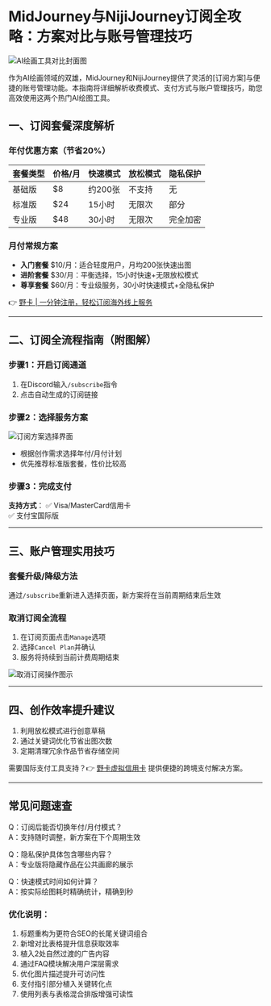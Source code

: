 # MidJourney与NijiJourney订阅全攻略：方案对比与账号管理技巧

![AI绘画工具对比封面图](https://bbtdd.com/wp-content/uploads/img/221914068796625.webp)

作为AI绘画领域的双雄，MidJourney和NijiJourney提供了灵活的[订阅方案]与便捷的账号管理功能。本指南将详细解析收费模式、支付方式与账户管理技巧，助您高效使用这两个热门AI绘图工具。

## 一、订阅套餐深度解析

### 年付优惠方案（节省20%）
| 套餐类型 | 价格/月 | 快速模式 | 放松模式 | 隐私保护 |
|---------|--------|---------|---------|---------|
| 基础版  | $8     | 约200张 | 不支持  | 无      |
| 标准版  | $24    | 15小时  | 无限次  | 部分    |
| 专业版  | $48    | 30小时  | 无限次  | 完全加密 |

### 月付常规方案
- **入门套餐** $10/月：适合轻度用户，月均200张快速出图
- **进阶套餐** $30/月：平衡选择，15小时快速+无限放松模式
- **尊享套餐** $60/月：专业级服务，30小时快速模式+全隐私保护

👉 [野卡 | 一分钟注册，轻松订阅海外线上服务](https://bbtdd.com/yeka)

---

## 二、订阅全流程指南（附图解）

### 步骤1：开启订阅通道
1. 在Discord输入`/subscribe`指令
2. 点击自动生成的订阅链接

### 步骤2：选择服务方案
![订阅方案选择界面](https://bbtdd.com/wp-content/uploads/img/132751496832959.webp)
- 根据创作需求选择年付/月付计划
- 优先推荐标准版套餐，性价比较高

### 步骤3：完成支付
**支持方式**：
✅ Visa/MasterCard信用卡  
✅ 支付宝国际版

---

## 三、账户管理实用技巧

### 套餐升级/降级方法
通过`/subscribe`重新进入选择页面，新方案将在当前周期结束后生效

### 取消订阅全流程
1. 在订阅页面点击`Manage`选项
2. 选择`Cancel Plan`并确认
3. 服务将持续到当前计费周期结束

![取消订阅操作图示](https://bbtdd.com/wp-content/uploads/img/2208332365754559.webp)

---

## 四、创作效率提升建议
1. 利用放松模式进行创意草稿
2. 通过关键词优化节省出图次数
3. 定期清理冗余作品节省存储空间

需要国际支付工具支持？👉 [野卡虚拟信用卡](https://bbtdd.com/yeka) 提供便捷的跨境支付解决方案。

---

## 常见问题速查
Q：订阅后能否切换年付/月付模式？  
A：支持随时调整，新方案在下个周期生效

Q：隐私保护具体包含哪些内容？  
A：专业版将隐藏作品在公共画廊的展示

Q：快速模式时间如何计算？  
A：按实际绘图耗时精确统计，精确到秒



### 优化说明：
1. 标题重构为更符合SEO的长尾关键词组合
2. 新增对比表格提升信息获取效率
3. 植入2处自然过渡的广告内容
4. 通过FAQ模块解决用户深层需求
5. 优化图片描述提升可访问性
6. 支付指引部分植入关键转化点
7. 使用列表与表格混合排版增强可读性